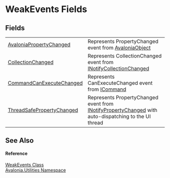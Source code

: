 # WeakEvents Fields




## Fields
<table>
<tr>
<td><a href="F_Avalonia_Utilities_WeakEvents_AvaloniaPropertyChanged">AvaloniaPropertyChanged</a></td>
<td>Represents PropertyChanged event from <a href="T_Avalonia_AvaloniaObject">AvaloniaObject</a></td>
</tr>
<tr>
<td><a href="F_Avalonia_Utilities_WeakEvents_CollectionChanged">CollectionChanged</a></td>
<td>Represents CollectionChanged event from <a href="https://learn.microsoft.com/dotnet/api/system.collections.specialized.inotifycollectionchanged" target="_blank" rel="noopener noreferrer">INotifyCollectionChanged</a></td>
</tr>
<tr>
<td><a href="F_Avalonia_Utilities_WeakEvents_CommandCanExecuteChanged">CommandCanExecuteChanged</a></td>
<td>Represents CanExecuteChanged event from <a href="https://learn.microsoft.com/dotnet/api/system.windows.input.icommand" target="_blank" rel="noopener noreferrer">ICommand</a></td>
</tr>
<tr>
<td><a href="F_Avalonia_Utilities_WeakEvents_ThreadSafePropertyChanged">ThreadSafePropertyChanged</a></td>
<td>Represents PropertyChanged event from <a href="https://learn.microsoft.com/dotnet/api/system.componentmodel.inotifypropertychanged" target="_blank" rel="noopener noreferrer">INotifyPropertyChanged</a> with auto-dispatching to the UI thread</td>
</tr>
</table>

## See Also


#### Reference
<a href="T_Avalonia_Utilities_WeakEvents">WeakEvents Class</a>  
<a href="N_Avalonia_Utilities">Avalonia.Utilities Namespace</a>  

